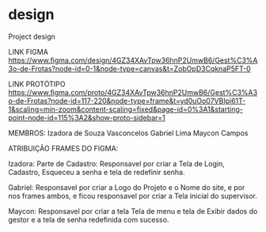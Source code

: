 # design
 Project design

LINK FIGMA
https://www.figma.com/design/4GZ34XAvTpw36hnP2UmwB6/Gest%C3%A3o-de-Frotas?node-id=0-1&node-type=canvas&t=ZobOpD3CqknaP5FT-0

LINK PROTÓTIPO
https://www.figma.com/proto/4GZ34XAvTpw36hnP2UmwB6/Gest%C3%A3o-de-Frotas?node-id=117-220&node-type=frame&t=yd0uOo07VBIpi61T-1&scaling=min-zoom&content-scaling=fixed&page-id=0%3A1&starting-point-node-id=115%3A2&show-proto-sidebar=1

MEMBROS:
Izadora de Souza Vasconcelos
Gabriel Lima
Maycon Campos

ATRIBUIÇÃO FRAMES DO FIGMA:

Izadora: Parte de Cadastro: Responsavel por criar a Tela de Login, Cadastro, Esqueceu a senha e tela de redefinir senha. 

Gabriel: Responsavel por criar a Logo do Projeto e o Nome do site, e por nos frames ambos, e ficou responsavel por criar a Tela inicial do supervisor.

Maycon: Responsavel por criar a tela Tela de menu e tela de Exibir dados  do gestor e a tela de senha redefinida com sucesso.

